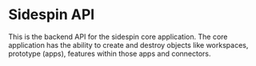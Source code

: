 # Sidespin API
This is the backend API for the sidespin core application. The core application has the ability to create and destroy objects like workspaces, prototype (apps), features within those apps and connectors.
